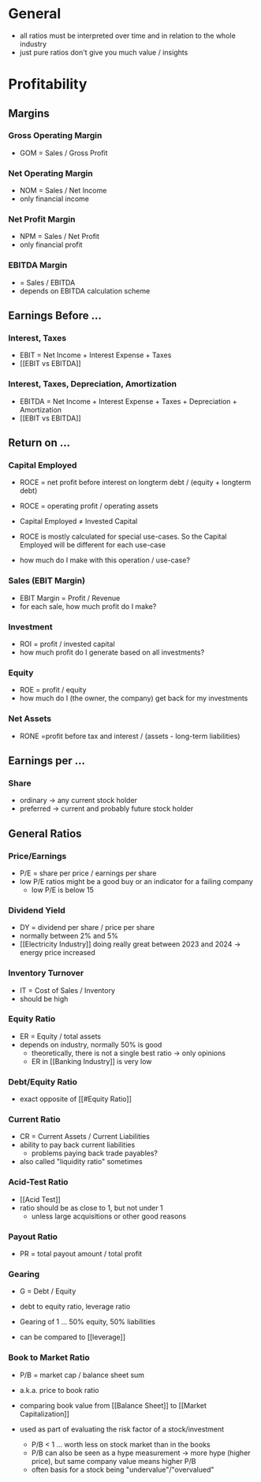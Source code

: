 # General
- all ratios must be interpreted over time and in relation to the whole industry
- just pure ratios don't give you much value / insights
# Profitability
## Margins
### Gross Operating Margin
- GOM = Sales / Gross Profit
### Net Operating Margin
- NOM = Sales / Net Income
- only financial income
### Net Profit Margin
- NPM = Sales / Net Profit
- only financial profit
### EBITDA Margin
- = Sales / EBITDA
- depends on EBITDA calculation scheme
## Earnings Before ...
### Interest, Taxes
- EBIT = Net Income + Interest Expense + Taxes
- [[EBIT vs EBITDA]]
### Interest, Taxes, Depreciation, Amortization
- EBITDA = Net Income + Interest Expense + Taxes + Depreciation + Amortization
- [[EBIT vs EBITDA]]
## Return on ...
### Capital Employed
- ROCE = net profit before interest on longterm debt / (equity + longterm debt)
- ROCE = operating profit / operating assets

- Capital Employed $\neq$ Invested Capital
- ROCE is mostly calculated for special use-cases. So the Capital Employed will be different for each use-case

- how much do I make with this operation / use-case?
### Sales (EBIT Margin)
- EBIT Margin = Profit / Revenue
- for each sale, how much profit do I make?
### Investment
- ROI = profit / invested capital
- how much profit do I generate based on all investments? 
### Equity
- ROE = profit / equity
- how much do I (the owner, the company) get back for my investments
### Net Assets
- RONE =profit before tax and interest / (assets - long-term liabilities)
## Earnings per ...
### Share
- ordinary -> any current stock holder
- preferred -> current and probably future stock holder
## General Ratios
### Price/Earnings
- P/E = share per price / earnings per share 
- low P/E ratios might be a good buy or an indicator for a failing company
	- low P/E is below 15
### Dividend Yield
- DY = dividend per share / price per share
- normally between 2% and 5%
- [[Electricity Industry]] doing really great between 2023 and 2024 -> energy price increased
### Inventory Turnover
- IT = Cost of Sales / Inventory
- should be high
### Equity Ratio
- ER = Equity / total assets
- depends on industry, normally 50% is good
	- theoretically, there is not a single best ratio -> only opinions
	- ER in [[Banking Industry]] is very low
### Debt/Equity Ratio
- exact opposite of [[#Equity Ratio]]
### Current Ratio
- CR = Current Assets / Current Liabilities 
- ability to pay back current liabilities 
	- problems paying back trade payables?
- also called "liquidity ratio" sometimes
### Acid-Test Ratio
- [[Acid Test]]
- ratio should be as close to 1, but not under 1
	- unless large acquisitions or other good reasons
### Payout Ratio
- PR = total payout amount / total profit
### Gearing
- G = Debt / Equity

- debt to equity ratio, leverage ratio
- Gearing of 1 ... 50% equity, 50% liabilities
- can be compared to [[leverage]]
### Book to Market Ratio
 - P/B = market cap / balance sheet sum
 
 - a.k.a. price to book ratio
 - comparing book value from [[Balance Sheet]] to [[Market Capitalization]]
 - used as part of evaluating the risk factor of a stock/investment 
	 - P/B < 1 ... worth less on stock market than in the books
	 - P/B can also be seen as a hype measurement -> more hype (higher price), but same company value means higher P/B
	 - often basis for a stock being "undervalue"/"overvalued"
